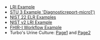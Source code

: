 - [LRI Example](http://healthedatainc.com/go-ftp/publish/diagnosticreport-lri-example.html)
- [STU 3 Example 'Diagnosticreport-micro1')](http://hl7-fhir.github.io/diagnosticreport-micro1.html)
- [NIST 22 ELR Examples](http://hl7v2-elr-testing.nist.gov/mu-elr/)
- [NIST v2 LRI Example](http://hit-dev.nist.gov:8081/lri-r2/#/cb)
- [FHIR-I Workflow Example](index.html) <!-- todo -->
- Turbo's Urine Culture: [Page1](https://github.com/Healthedata1/OO-on-FHIR-Micro-Profile/blob/master/IMG_2737.JPG) and [Page2](https://github.com/Healthedata1/OO-on-FHIR-Micro-Profile/blob/master/IMG_2738.JPG)
